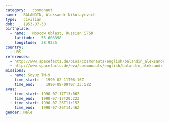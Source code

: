 ```yaml
---
category:	cosmonaut
name:	BALANDIN, Aleksandr Nikolayevich
type:	civilian
dob:	1953-07-30
birthplace:
  - name:	Moscow Oblast, Russian SFSR
    latitude:	55.608398
    longitude:	38.9235
country:
  - URS
references:
  - http://www.spacefacts.de/bios/cosmonauts/english/balandin_aleksandr.htm
  - http://www.spacefacts.de/eva/cosmonauts/english/balandin_aleksandr.htm
missions:
  - name: Soyuz TM-9
    time_start:   1990-02-11T06:16Z
    time_end:     1990-08-09T07:33:58Z
evas:
  - time_start: 1990-07-17T13:06Z
    time_end:   1990-07-17T20:22Z
  - time_start: 1990-07-26T11:15Z
    time_end:   1990-07-26T14:46Z
gender:	Male
---
```

